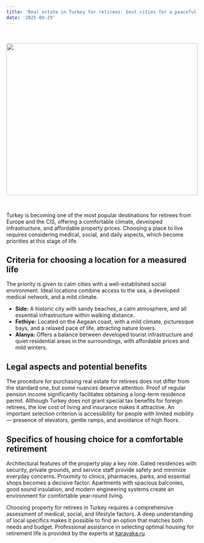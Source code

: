 ```yaml
---
title: 'Real estate in Turkey for retirees: best cities for a peaceful life, benefits and buying features'
date: '2025-09-29'
---
```


<img src="https://karayaka.ru/assets/images/articles/article25.jpg" width=100% height="400" style="object-fit: cover; border-radius: 3px; margin: 30px auto;" />

Turkey is becoming one of the most popular destinations for retirees from Europe and the CIS, offering a comfortable climate, developed infrastructure, and affordable property prices. Choosing a place to live requires considering medical, social, and daily aspects, which become priorities at this stage of life.

## Criteria for choosing a location for a measured life

The priority is given to calm cities with a well-established social environment. Ideal locations combine access to the sea, a developed medical network, and a mild climate.

- **Side:** A historic city with sandy beaches, a calm atmosphere, and all essential infrastructure within walking distance.
- **Fethiye:** Located on the Aegean coast, with a mild climate, picturesque bays, and a relaxed pace of life, attracting nature lovers.
- **Alanya:** Offers a balance between developed tourist infrastructure and quiet residential areas in the surroundings, with affordable prices and mild winters.

## Legal aspects and potential benefits

The procedure for purchasing real estate for retirees does not differ from the standard one, but some nuances deserve attention. Proof of regular pension income significantly facilitates obtaining a long-term residence permit. Although Turkey does not grant special tax benefits for foreign retirees, the low cost of living and insurance makes it attractive. An important selection criterion is accessibility for people with limited mobility — presence of elevators, gentle ramps, and avoidance of high floors.

## Specifics of housing choice for a comfortable retirement

Architectural features of the property play a key role. Gated residences with security, private grounds, and service staff provide safety and minimize everyday concerns. Proximity to clinics, pharmacies, parks, and essential shops becomes a decisive factor. Apartments with spacious balconies, good sound insulation, and modern engineering systems create an environment for comfortable year-round living.

Choosing property for retirees in Turkey requires a comprehensive assessment of medical, social, and lifestyle factors. A deep understanding of local specifics makes it possible to find an option that matches both needs and budget. Professional assistance in selecting optimal housing for retirement life is provided by the experts at [karayaka.ru](https://karayaka.ru/).
